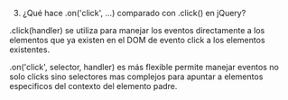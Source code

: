 3. ¿Qué hace .on('click', ...) comparado con .click() en jQuery?

.click(handler) se utiliza para manejar los eventos directamente a los elementos que ya existen en el DOM de evento click a los elementos existentes.

.on('click', selector, handler) es más flexible permite manejar eventos no solo clicks sino selectores mas complejos para apuntar a elementos especificos del contexto del elemento padre.